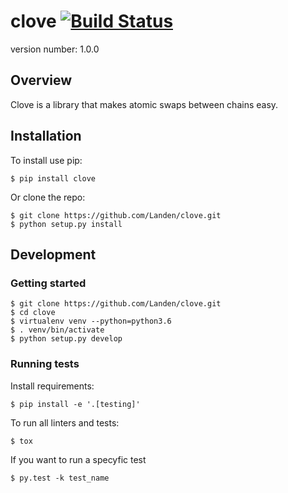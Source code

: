 # clove [![Build Status](https://travis-ci.com/Lamden/clove.svg?token=ZJstcVy9cUkAxLqvqRuL&branch=master)](https://travis-ci.com/Lamden/clove)

version number: 1.0.0


## Overview

Clove is a library that makes atomic swaps between chains easy.


## Installation

To install use pip:

    $ pip install clove


Or clone the repo:

    $ git clone https://github.com/Landen/clove.git
    $ python setup.py install


## Development

### Getting started

    $ git clone https://github.com/Landen/clove.git
    $ cd clove
    $ virtualenv venv --python=python3.6
    $ . venv/bin/activate
    $ python setup.py develop

### Running tests

Install requirements:

    $ pip install -e '.[testing]'

To run all linters and tests:

    $ tox

If you want to run a specyfic test

    $ py.test -k test_name
